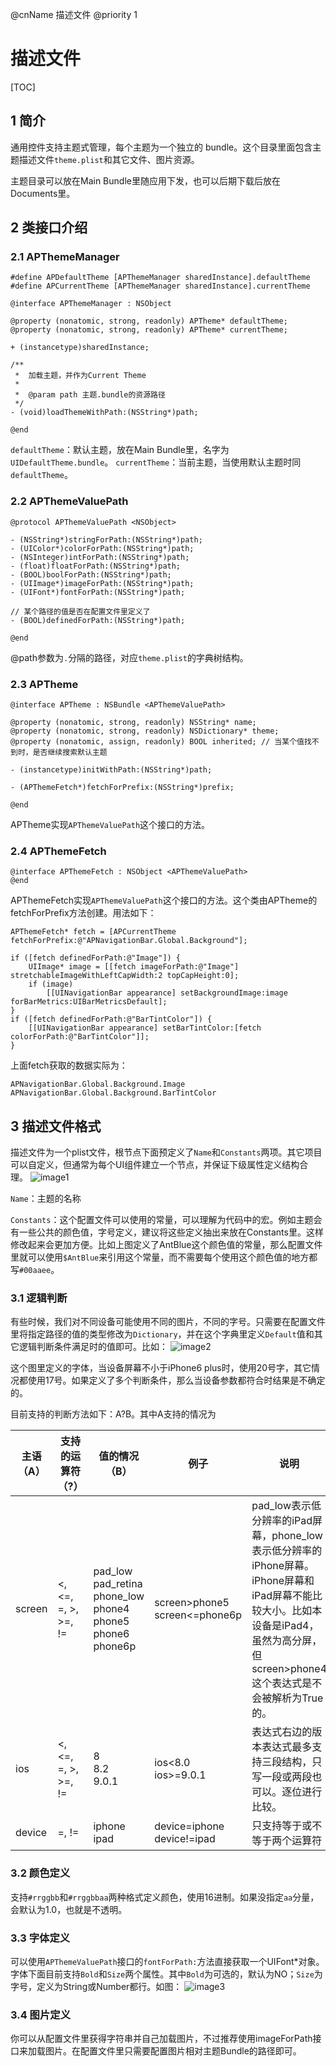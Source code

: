 @cnName 描述文件
@priority 1

# 描述文件

[TOC]

## 1 简介

通用控件支持主题式管理，每个主题为一个独立的 bundle。这个目录里面包含主题描述文件`theme.plist`和其它文件、图片资源。

主题目录可以放在Main Bundle里随应用下发，也可以后期下载后放在Documents里。

## 2 类接口介绍

### 2.1 APThemeManager

```
#define APDefaultTheme [APThemeManager sharedInstance].defaultTheme
#define APCurrentTheme [APThemeManager sharedInstance].currentTheme

@interface APThemeManager : NSObject

@property (nonatomic, strong, readonly) APTheme* defaultTheme;
@property (nonatomic, strong, readonly) APTheme* currentTheme;

+ (instancetype)sharedInstance;

/**
 *  加载主题，并作为Current Theme
 *
 *  @param path 主题.bundle的资源路径
 */
- (void)loadThemeWithPath:(NSString*)path;

@end
```

`defaultTheme`：默认主题，放在Main Bundle里，名字为`UIDefaultTheme.bundle`。
`currentTheme`：当前主题，当使用默认主题时同`defaultTheme`。

### 2.2 APThemeValuePath

```
@protocol APThemeValuePath <NSObject>

- (NSString*)stringForPath:(NSString*)path;
- (UIColor*)colorForPath:(NSString*)path;
- (NSInteger)intForPath:(NSString*)path;
- (float)floatForPath:(NSString*)path;
- (BOOL)boolForPath:(NSString*)path;
- (UIImage*)imageForPath:(NSString*)path;
- (UIFont*)fontForPath:(NSString*)path;

// 某个路径的值是否在配置文件里定义了
- (BOOL)definedForPath:(NSString*)path;

@end
```

@path参数为`.`分隔的路径，对应`theme.plist`的字典树结构。

### 2.3 APTheme

```
@interface APTheme : NSBundle <APThemeValuePath>

@property (nonatomic, strong, readonly) NSString* name;
@property (nonatomic, strong, readonly) NSDictionary* theme;
@property (nonatomic, assign, readonly) BOOL inherited; // 当某个值找不到时，是否继续搜索默认主题

- (instancetype)initWithPath:(NSString*)path;

- (APThemeFetch*)fetchForPrefix:(NSString*)prefix;

@end
```

APTheme实现`APThemeValuePath`这个接口的方法。

### 2.4 APThemeFetch

```
@interface APThemeFetch : NSObject <APThemeValuePath>
@end
```

APThemeFetch实现`APThemeValuePath`这个接口的方法。这个类由APTheme的fetchForPrefix方法创建。用法如下：

```
APThemeFetch* fetch = [APCurrentTheme fetchForPrefix:@"APNavigationBar.Global.Background"];

if ([fetch definedForPath:@"Image"]) {
    UIImage* image = [[fetch imageForPath:@"Image"] stretchableImageWithLeftCapWidth:2 topCapHeight:0];
    if (image)
        [[UINavigationBar appearance] setBackgroundImage:image forBarMetrics:UIBarMetricsDefault];
}
if ([fetch definedForPath:@"BarTintColor"]) {
    [[UINavigationBar appearance] setBarTintColor:[fetch colorForPath:@"BarTintColor"]];
}
```
上面fetch获取的数据实际为：

`APNavigationBar.Global.Background.Image`
`APNavigationBar.Global.Background.BarTintColor`

## 3 描述文件格式

描述文件为一个plist文件，根节点下面预定义了`Name`和`Constants`两项。其它项目可以自定义，但通常为每个UI组件建立一个节点，并保证下级属性定义结构合理。
![image1](https://t.alipayobjects.com/images/rmsweb/T183XiXaJbXXXXXXXX.png)

`Name`：主题的名称

`Constants`：这个配置文件可以使用的常量，可以理解为代码中的宏。例如主题会有一些公共的颜色值，字号定义，建议将这些定义抽出来放在Constants里。这样修改起来会更加方便。比如上图定义了AntBlue这个颜色值的常量，那么配置文件里就可以使用`$AntBlue`来引用这个常量，而不需要每个使用这个颜色值的地方都写`#00aaee`。

### 3.1 逻辑判断

有些时候，我们对不同设备可能使用不同的图片，不同的字号。只需要在配置文件里将指定路径的值的类型修改为`Dictionary`，并在这个字典里定义`Default`值和其它逻辑判断条件满足时的值即可。比如：
![image2](https://t.alipayobjects.com/images/rmsweb/T1l28iXn4bXXXXXXXX.png)

这个图里定义的字体，当设备屏幕不小于iPhone6 plus时，使用20号字，其它情况都使用17号。如果定义了多个判断条件，那么当设备参数都符合时结果是不确定的。

目前支持的判断方法如下：A?B。其中A支持的情况为

|主语（A）|支持的运算符（?）|值的情况（B）|例子|说明|
|-|-|-|-|-|
|screen|<, <=, =, >, >=, !=|pad_low<br>pad_retina<br>phone_low<br>phone4<br>phone5<br>phone6<br>phone6p|screen>phone5<br>screen<=phone6p|pad_low表示低分辨率的iPad屏幕，phone_low表示低分辨率的iPhone屏幕。iPhone屏幕和iPad屏幕不能比较大小。比如本设备是iPad4，虽然为高分屏，但screen>phone4这个表达式是不会被解析为True的。|
|ios|<, <=, =, >, >=, !=|8<br>8.2<br>9.0.1|ios<8.0<br>ios>=9.0.1|表达式右边的版本表达式最多支持三段结构，只写一段或两段也可以。逐位进行比较。|
|device|=, !=|iphone<br>ipad|device=iphone<br>device!=ipad|只支持等于或不等于两个运算符|

### 3.2 颜色定义

支持`#rrggbb`和`#rrggbbaa`两种格式定义颜色，使用16进制。如果没指定`aa`分量，会默认为1.0，也就是不透明。

### 3.3 字体定义

可以使用`APThemeValuePath`接口的`fontForPath:`方法直接获取一个UIFont*对象。字体下面目前支持`Bold`和`Size`两个属性。其中`Bold`为可选的，默认为NO；`Size`为字号，定义为String或Number都行。如图：
![image3](https://t.alipayobjects.com/images/rmsweb/T1l28iXn4bXXXXXXXX.png)

### 3.4 图片定义

你可以从配置文件里获得字符串并自己加载图片，不过推荐使用imageForPath接口来加载图片。在配置文件里只需要配置图片相对主题Bundle的路径即可。